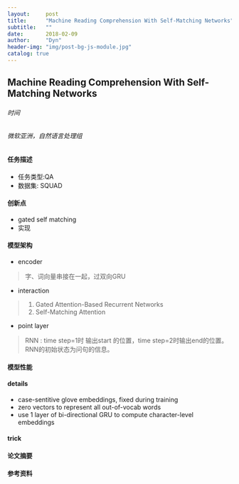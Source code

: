 ```yaml
---
layout:     post
title:      "Machine Reading Comprehension With Self-Matching Networks"
subtitle:   ""
date:       2018-02-09
author:     "Dyn"
header-img: "img/post-bg-js-module.jpg"
catalog: true
---
```

## Machine Reading Comprehension With Self-Matching Networks
###### 时间
###### 微软亚洲，自然语言处理组

#### 任务描述
* 任务类型:QA
* 数据集: SQUAD

#### 创新点
* gated self matching 
* 实现

#### 模型架构
* encoder
> 字、词向量串接在一起，过双向GRU

* interaction
> 1. Gated Attention-Based Recurrent Networks
> 2. Self-Matching Attention

* point layer
> RNN : time step=1时 输出start 的位置，time step=2时输出end的位置。RNN的初始状态为问句的信息。

#### 模型性能

#### details
* case-sentitive glove embeddings, fixed during training
* zero vectors to represent all out-of-vocab words
* use 1 layer of bi-directional GRU to compute character-level embeddings

#### trick


#### 论文摘要

#### 参考资料


